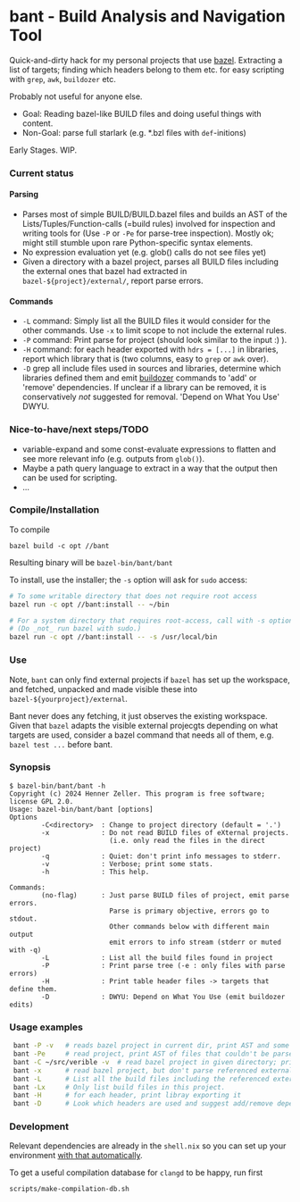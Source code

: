 bant - Build Analysis and Navigation Tool
=========================================

Quick-and-dirty hack for my personal projects that use [bazel]. Extracting a
list of targets; finding which headers belong to them etc. for easy scripting
with `grep`, `awk`, `buildozer` etc.

Probably not useful for anyone else.

 * Goal: Reading bazel-like BUILD files and doing useful things with content.
 * Non-Goal: parse full starlark (e.g. *.bzl files with `def`-initions)

Early Stages. WIP.

### Current status

#### Parsing
 * Parses most of simple BUILD/BUILD.bazel files and builds an AST of the
   Lists/Tuples/Function-calls (=build rules) involved for inspection and
   writing tools for (Use `-P` or `-Pe` for parse-tree inspection).
   Mostly ok; might still stumble upon rare Python-specific syntax elements.
 * No expression evaluation yet (e.g. glob() calls do not see files yet)
 * Given a directory with a bazel project, parses all BUILD files including
   the external ones that bazel had extracted in `bazel-${project}/external/`,
   report parse errors.

#### Commands
 * `-L` command: Simply list all the BUILD files it would consider for the
   other commands. Use `-x` to limit scope to not include the external rules.
 * `-P` command: Print parse for project (should look similar to the input :) ).
 * `-H` command: for each header exported with `hdrs = [...]` in libraries,
   report which library that is (two columns, easy to `grep` or `awk` over).
 * `-D` grep all include files used in sources and libraries, determine which
   libraries defined them and emit [buildozer] commands to 'add' or 'remove'
   dependencies. If unclear if a library can be removed, it is conservatively
   _not_ suggested for removal. 'Depend on What You Use' DWYU.

### Nice-to-have/next steps/TODO

  * variable-expand and some const-evaluate expressions to flatten and
    see more relevant info (e.g. outputs from `glob()`).
  * Maybe a path query language to extract in a way that the output
    then can be used for scripting.
  * ...

### Compile/Installation

To compile

```
bazel build -c opt //bant
```
Resulting binary will be `bazel-bin/bant/bant`

To install, use the installer; the `-s` option will ask for `sudo` access:

```bash
# To some writable directory that does not require root access
bazel run -c opt //bant:install -- ~/bin

# For a system directory that requires root-access, call with -s option.
# (Do _not_ run bazel with sudo.)
bazel run -c opt //bant:install -- -s /usr/local/bin
```
### Use

Note, `bant` can only find external projects if `bazel` has set up the
workspace, and fetched, unpacked and made visible these into
`bazel-${yourproject}/external`.

Bant never does any fetching, it just observes the existing workspace. Given
that `bazel` adapts the visible external projecgts depending on what targets
are used, consider a bazel command that needs all of them, e.g.
`bazel test ...` before bant.

### Synopsis

```
$ bazel-bin/bant/bant -h
Copyright (c) 2024 Henner Zeller. This program is free software; license GPL 2.0.
Usage: bazel-bin/bant/bant [options]
Options
        -C<directory>  : Change to project directory (default = '.')
        -x             : Do not read BUILD files of eXternal projects.
                         (i.e. only read the files in the direct project)
        -q             : Quiet: don't print info messages to stderr.
        -v             : Verbose; print some stats.
        -h             : This help.

Commands:
        (no-flag)      : Just parse BUILD files of project, emit parse errors.
                         Parse is primary objective, errors go to stdout.
                         Other commands below with different main output
                         emit errors to info stream (stderr or muted with -q)
        -L             : List all the build files found in project
        -P             : Print parse tree (-e : only files with parse errors)
        -H             : Print table header files -> targets that define them.
        -D             : DWYU: Depend on What You Use (emit buildozer edits)
```

### Usage examples

```bash
 bant -P -v   # reads bazel project in current dir, print AST and some stats
 bant -Pe     # read project, print AST of files that couldn't be parsed
 bant -C ~/src/verible -v  # read bazel project in given directory; print stats
 bant -x      # read bazel project, but don't parse referenced external projects
 bant -L      # List all the build files including the referenced external
 bant -Lx     # Only list build files in this project.
 bant -H      # for each header, print libray exporting it
 bant -D      # Look which headers are used and suggest add/remove dependencies
```

### Development

Relevant dependencies are already in the `shell.nix` so you can set up
your environment [with that automatically][nix-devel-env].

To get a useful compilation database for `clangd` to be happy, run first

```
scripts/make-compilation-db.sh
```

[bazel]: https://bazel.build/
[buildozer]: https://github.com/bazelbuild/buildtools/blob/master/buildozer/README.md
[nix-devel-env]: https://nixos.wiki/wiki/Development_environment_with_nix-shell
